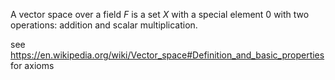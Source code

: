 A vector space over a field $F$ is a set $X$ with a special element $0$ with two operations: addition and scalar multiplication.

see https://en.wikipedia.org/wiki/Vector_space#Definition_and_basic_properties for axioms